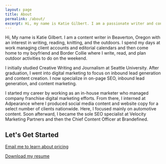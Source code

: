 ```yaml
---
layout: page
title: About
permalink: /about/
excerpt: Hi, my name is Katie Gilbert. I am a passionate writer and content marketer here in Beaverton, OR. Read on to learn more about me and my work. 
---
```


Hi, My name is Katie Gilbert. I am a content writer in Beaverton, Oregon with an interest in writing, reading, knitting, and the outdoors. I spend my days at work managing client accounts and editorial calendars and then come home to my boyfriend and Border Collie where I write, read, and plan outdoor activities to do on the weekend.

I initially studied Creative Writing and Journalism at Seattle University. After graduation, I went into digital marketing to focus on inbound lead generation and content creation. I now specialize in on-page SEO, inbound lead generation, and content marketing.

I started my career by working as an in-house marketer who managed company franchise digital marketing efforts. From there, I interned at Adpearance where I produced social media content and website copy for a select number of clients nationwide. Here, I focused mainly on automotive content. Soon afterward, I became the sole SEO specialist at Velocity Marketing Partners and then the Chief Content Officer at Brandefined.

<div class="take-action">
  <div id="inner-action">
    <h2>Let's Get Started</h2>
    <div class="button">
      <p>
        <a href="mailto:ktagilbert@gmail.com">Email me to learn about pricing</a>
      </p>
    </div>
    <div class="button">
      <p>
        <a href="{{ site.github.url }}/assets/katie-gilbert-resume.pdf" download="katie-gilbert-resume.pdf">Download my resume</a>
      </p>
    </div>
  </div>
</div>
